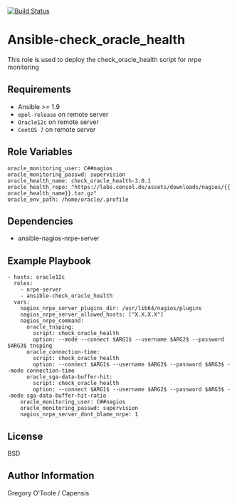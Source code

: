 [![Build Status](https://travis-ci.org/bashrc666/ansible-check_oracle_health.svg?branch=master)](https://travis-ci.org/bashrc666/ansible-check_oracle_health)

Ansible-check_oracle_health
=========

This role is used to deploy the check_oracle_health script for nrpe monitoring

Requirements
------------

 - Ansible >= 1.9
 - `epel-release` on remote server
 - `Oracle12c` on remote server
 - `CentOS 7` on remote server

Role Variables
--------------

```
oracle_monitoring_user: C##nagios
oracle_monitoring_passwd: supervision
oracle_health_name: check_oracle_health-3.0.1
oracle_health_repo: "https://labs.consol.de/assets/downloads/nagios/{{ oracle_health_name}}.tar.gz"
oracle_env_path: /home/oracle/.profile
```

Dependencies
------------

 - ansible-nagios-nrpe-server

Example Playbook
----------------

```
- hosts: oracle12c
  roles:
    - nrpe-server
    - ansible-check_oracle_health
  vars:
    nagios_nrpe_server_plugins_dir: /usr/lib64/nagios/plugins
    nagios_nrpe_server_allowed_hosts: ["X.X.X.X"]
    nagios_nrpe_command:
      oracle_tnsping:
        script: check_oracle_health
        option: --mode --connect $ARG1$ --username $ARG2$ --password $ARG3$ tnsping
      oracle_connection-time:
        script: check_oracle_health
        option: --connect $ARG1$ --username $ARG2$ --password $ARG3$ --mode connection-time
      oracle_sga-data-buffer-hit:
        script: check_oracle_health
        option: --connect $ARG1$ --username $ARG2$ --password $ARG3$ --mode sga-data-buffer-hit-ratio
    oracle_monitoring_user: C##nagios
    oracle_monitoring_passwd: supervision
    nagios_nrpe_server_dont_blame_nrpe: 1
```

License
-------

BSD

Author Information
------------------

Gregory O'Toole / Capensis
